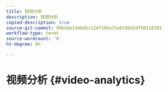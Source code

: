 ```yaml
---
title: 视频分析
description: 视频分析
copied-description: true
source-git-commit: 89bdda1d4bd5c126f19ba75a819942df901183d1
workflow-type: tm+mt
source-wordcount: '6'
ht-degree: 0%

---
```



# 视频分析 {#video-analytics}

